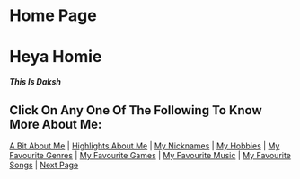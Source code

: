 # Home Page

# Heya Homie 
***This Is Daksh*** 

## Click On Any One Of The Following To Know More About Me:

[A Bit About Me](/abt.md) | [Highlights About Me](/highlights.md) | [My Nicknames](/nicks.md) | [My Hobbies](/hobbie.md) | [My Favourite Genres](/genres.md) | [My Favourite Games](/games.md) | [My Favourite Music](/music.md) | [My Favourite Songs](/songs.md) | [Next Page](/abt.md)
